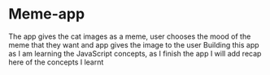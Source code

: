 # Meme-app

The app gives the cat images as a meme, user chooses the mood of the meme that they want and app gives the image to the user
Building this app as I am learning the JavaScript concepts, as I finish the app I will add recap here of the concepts I learnt
